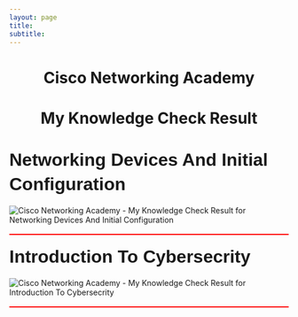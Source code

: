 ```yaml
---
layout: page
title:
subtitle:
---
```


<h1 style="text-align: Center;">Cisco Networking Academy</h1>
<h1 style="text-align: Center;">My Knowledge Check Result</h1>
<br>
<span>
<p dir="ltr" style="line-height:1.38;margin-top:0pt;margin-bottom:0pt;text-align:left"><span style="font-size:24pt;font-family:Arial;background-color:transparent;font-weight:700;font-style:normal;font-variant:normal;text-decoration:none;vertical-align:baseline;white-space:pre;white-space:pre-wrap">Networking Devices And Initial Configuration</span></p>
<br>
  <img src="{{ 'assets/img/CiscoNetworkingAcademyMyKnowledgeCheckResultforNetworkingDevicesAndInitialConfiguration.png' | relative_url }}" alt="Cisco Networking Academy - My Knowledge Check Result for Networking Devices And Initial Configuration" />
<br>
<br>
<span style="display:block; background-color:red; width:100%; height:2px;"></span>
<br>
<span>
<p dir="ltr" style="line-height:1.38;margin-top:0pt;margin-bottom:0pt;text-align:left"><span style="font-size:24pt;font-family:Arial;background-color:transparent;font-weight:700;font-style:normal;font-variant:normal;text-decoration:none;vertical-align:baseline;white-space:pre;white-space:pre-wrap">Introduction To Cybersecrity</span></p>
<br>
  <img src="{{ 'assets/img/CiscoNetworkingAcademyMyKnowledgeCheckResultsForIntroductionToCybersecrity.png' | relative_url }}" alt="Cisco Networking Academy - My Knowledge Check Result for Introduction To Cybersecrity" />
<br>
<br>
<span style="display:block; background-color:red; width:100%; height:2px;"></span>
<br>
